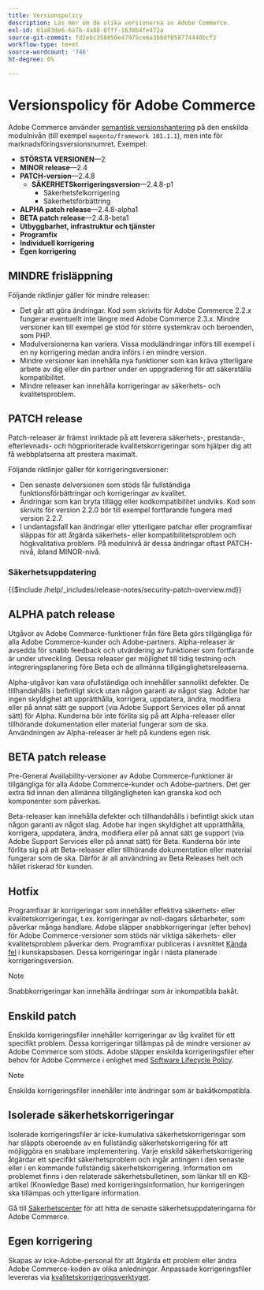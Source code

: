 ```yaml
---
title: Versionspolicy
description: Läs mer om de olika versionerna av Adobe Commerce.
exl-id: 61a83de6-6a7b-4a88-8fff-1638b4fe472a
source-git-commit: fd2ebc358850e47975ce6a3b8df058774440bcf2
workflow-type: tm+mt
source-wordcount: '746'
ht-degree: 0%

---
```


# Versionspolicy för Adobe Commerce

Adobe Commerce använder [semantisk versionshantering](https://semver.org/) på den enskilda modulnivån (till exempel `magento/framework 101.1.1`), men inte för marknadsföringsversionsnumret. Exempel:

- **STÖRSTA VERSIONEN**—2
- **MINOR release**—2.4
- **PATCH-version**—2.4.8
   - **SÄKERHETSkorrigeringsversion**—2.4.8-p1
      - Säkerhetsfelkorrigering
      - Säkerhetsförbättring
- **ALPHA patch release**—2.4.8-alpha1
- **BETA patch release**—2.4.8-beta1
- **Utbyggbarhet, infrastruktur och tjänster**
- **Programfix**
- **Individuell korrigering**
- **Egen korrigering**

## MINDRE frisläppning

Följande riktlinjer gäller för mindre releaser:

- Det går att göra ändringar. Kod som skrivits för Adobe Commerce 2.2.x fungerar eventuellt inte längre med Adobe Commerce 2.3.x. Mindre versioner kan till exempel ge stöd för större systemkrav och beroenden, som PHP.
- Modulversionerna kan variera. Vissa moduländringar införs till exempel i en ny korrigering medan andra införs i en mindre version.
- Mindre versioner kan innehålla nya funktioner som kan kräva ytterligare arbete av dig eller din partner under en uppgradering för att säkerställa kompatibilitet.
- Mindre releaser kan innehålla korrigeringar av säkerhets- och kvalitetsproblem.

## PATCH release

Patch-releaser är främst inriktade på att leverera säkerhets-, prestanda-, efterlevnads- och högprioriterade kvalitetskorrigeringar som hjälper dig att få webbplatserna att prestera maximalt.

Följande riktlinjer gäller för korrigeringsversioner:

- Den senaste delversionen som stöds får fullständiga funktionsförbättringar och korrigeringar av kvalitet.
- Ändringar som kan bryta tillägg eller kodkompatibilitet undviks. Kod som skrivits för version 2.2.0 bör till exempel fortfarande fungera med version 2.2.7.
- I undantagsfall kan ändringar eller ytterligare patchar eller programfixar släppas för att åtgärda säkerhets- eller kompatibilitetsproblem och högkvalitativa problem. På modulnivå är dessa ändringar oftast PATCH-nivå, ibland MINOR-nivå.

### Säkerhetsuppdatering

{{$include /help/_includes/release-notes/security-patch-overview.md}}

## ALPHA patch release

Utgåvor av Adobe Commerce-funktioner från före Beta görs tillgängliga för alla Adobe Commerce-kunder och Adobe-partners. Alpha-releaser är avsedda för snabb feedback och utvärdering av funktioner som fortfarande är under utveckling. Dessa releaser ger möjlighet till tidig testning och integreringsplanering före Beta och de allmänna tillgänglighetsreleaserna.

Alpha-utgåvor kan vara ofullständiga och innehåller sannolikt defekter. De tillhandahålls i befintligt skick utan någon garanti av något slag. Adobe har ingen skyldighet att upprätthålla, korrigera, uppdatera, ändra, modifiera eller på annat sätt ge support (via Adobe Support Services eller på annat sätt) för Alpha. Kunderna bör inte förlita sig på att Alpha-releaser eller tillhörande dokumentation eller material fungerar som de ska. Användningen av Alpha-releaser är helt på kundens egen risk.

## BETA patch release

Pre-General Availability-versioner av Adobe Commerce-funktioner är tillgängliga för alla Adobe Commerce-kunder och Adobe-partners. Det ger extra tid innan den allmänna tillgängligheten kan granska kod och komponenter som påverkas.

Beta-releaser kan innehålla defekter och tillhandahålls i befintligt skick utan någon garanti av något slag. Adobe har ingen skyldighet att upprätthålla, korrigera, uppdatera, ändra, modifiera eller på annat sätt ge support (via Adobe Support Services eller på annat sätt) för Beta. Kunderna bör inte förlita sig på att Beta-releaser eller tillhörande dokumentation eller material fungerar som de ska. Därför är all användning av Beta Releases helt och hållet riskerad för kunden.

## Hotfix

Programfixar är korrigeringar som innehåller effektiva säkerhets- eller kvalitetskorrigeringar, t.ex. korrigeringar av noll-dagars sårbarheter, som påverkar många handlare. Adobe släpper snabbkorrigeringar (efter behov) för Adobe Commerce-versioner som stöds när viktiga säkerhets- eller kvalitetsproblem påverkar dem. Programfixar publiceras i avsnittet [Kända fel](https://support.magento.com/hc/en-us/sections/360003869892-Known-issues-patches-attached-) i kunskapsbasen. Dessa korrigeringar ingår i nästa planerade korrigeringsversion.

>[!NOTE]
>
>Snabbkorrigeringar kan innehålla ändringar som är inkompatibla bakåt.

## Enskild patch

Enskilda korrigeringsfiler innehåller korrigeringar av låg kvalitet för ett specifikt problem. Dessa korrigeringar tillämpas på de mindre versioner av Adobe Commerce som stöds. Adobe släpper enskilda korrigeringsfiler efter behov för Adobe Commerce i enlighet med [Software Lifecycle Policy](https://www.adobe.com/content/dam/cc/en/legal/terms/enterprise/pdfs/Adobe-Commerce-Software-Lifecycle-Policy.pdf).

>[!NOTE]
>
>Enskilda korrigeringsfiler innehåller inte ändringar som är bakåtkompatibla.

## Isolerade säkerhetskorrigeringar

Isolerade korrigeringsfiler är icke-kumulativa säkerhetskorrigeringar som har släppts oberoende av en fullständig säkerhetskorrigering för att möjliggöra en snabbare implementering. Varje enskild säkerhetskorrigering åtgärdar ett specifikt säkerhetsproblem och ingår antingen i den senaste eller i en kommande fullständig säkerhetskorrigering. Information om problemet finns i den relaterade säkerhetsbulletinen, som länkar till en KB-artikel (Knowledge Base) med korrigeringsinformation, hur korrigeringen ska tillämpas och ytterligare information.

Gå till [Säkerhetscenter](https://helpx.adobe.com/se/security/products/magento.html) för att hitta de senaste säkerhetsuppdateringarna för Adobe Commerce.

## Egen korrigering

Skapas av icke-Adobe-personal för att åtgärda ett problem eller ändra Adobe Commerce-koden av olika anledningar. Anpassade korrigeringsfiler levereras via [kvalitetskorrigeringsverktyget](https://experienceleague.adobe.com/sv/docs/commerce-operations/tools/quality-patches-tool/usage).

<!-- Last updated from includes: 2025-05-28 16:37:31 -->
